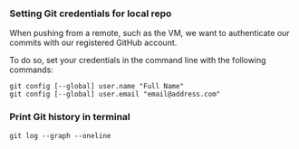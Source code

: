 ### Setting Git credentials for local repo

When pushing from a remote, such as the VM, we want to authenticate our commits with our registered GitHub account.

To do so, set your credentials in the command line with the following commands:

    git config [--global] user.name "Full Name"
    git config [--global] user.email "email@address.com"

### Print Git history in terminal

    git log --graph --oneline

